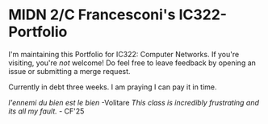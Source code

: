 # MIDN 2/C Francesconi's IC322-Portfolio

I'm maintaining this Portfolio for IC322: Computer Networks. If you're visiting, you're *not* welcome! Do feel free to leave feedback by opening an issue or submitting a merge request.

Currently in debt three weeks. I am praying I can pay it in time.

*l'ennemi du bien est le bien* -Volitare
*This class is incredibly frustrating and its all my fault.* - CF'25
